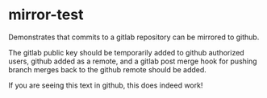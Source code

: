 # mirror-test

Demonstrates that commits to a gitlab repository can be mirrored to github.
<p>
The gitlab public key should be temporarily added to github authorized users,
github added as a remote, and a gitlab post merge hook for pushing branch 
merges back to the github remote should be added.
</p>
<p>
If you are seeing this text in github, this does indeed work!
</p>